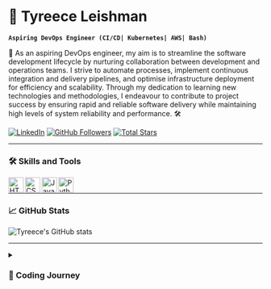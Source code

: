 # 🚀 Tyreece Leishman

**`Aspiring DevOps Engineer (CI/CD| Kubernetes| AWS| Bash)`**

🚀 As an aspiring DevOps engineer, my aim is to streamline the software development lifecycle by nurturing collaboration between development and operations teams. I strive to automate processes, implement continuous integration and delivery pipelines, and optimise infrastructure deployment for efficiency and scalability. Through my dedication to learning new technologies and methodologies, I endeavour to contribute to project success by ensuring rapid and reliable software delivery while maintaining high levels of system reliability and performance. 🛠️

<p align="left">
   <a href="https://linkedin.com/in/tyreece-leishman">
      <img alt="LinkedIn" title="Connect with me on LinkedIn" src="https://img.shields.io/badge/LinkedIn-%230077B5.svg?logo=linkedin&logoColor=white&style=for-the-badge&labelColor=0a66c2"/></a> 
   <a href="https://github.com/Tyreece-Leishman?tab=followers">
      <img alt="GitHub Followers" title="Follow me on Github" src="https://img.shields.io/github/followers/Tyreece-Leishman?color=236ad3&labelColor=1155ba&style=for-the-badge&logo=person-add&label=Follow&logoColor=white"/></a>
   <a href="https://github.com/Tyreece-Leishman?tab=repositories&sort=stargazers">
      <img alt="Total Stars" title="Total stars on GitHub" src="https://img.shields.io/github/stars/Tyreece-Leishman?color=55960c&style=for-the-badge&labelColor=488207&logo=star"/></a>
</p>

---

### 🛠️ Skills and Tools

<img align="left" alt="HTML" width="30px" src="https://cdn.jsdelivr.net/gh/devicons/devicon/icons/html5/html5-plain.svg"/>
<img align="left" alt="CSS" width="30px" src="https://cdn.jsdelivr.net/gh/devicons/devicon/icons/css3/css3-plain.svg"/>
<img align="left" alt="JavaScript" width="30px" src="https://cdn.jsdelivr.net/gh/devicons/devicon/icons/javascript/javascript-plain.svg"/>
<img align="left" alt="Python" width="30px" src="https://cdn.jsdelivr.net/gh/devicons/devicon/icons/python/python-plain.svg"/>
<br />

---

### 📈 GitHub Stats

![Tyreece's GitHub stats](https://github-readme-stats.vercel.app/api?username=tyreece-leishman&show_icons=true&theme=vue-dark)

---

<details>
 <summary><h3>📌 Coding Journey</h3></summary>
My coding journey commenced during my time in secondary school when I accidentally stumbled upon the developer tools. Initially perplexed by the code displayed on the screen, I made a determined effort to comprehend it. My first attempt at hands-on coding involved manipulating CSS to change the colours of a webpage. However, my excitement was short-lived as I discovered that the changes did not persist after refreshing the page. This setback only fueled my curiosity and kindled a lasting interest in coding and web development.
   
<br>
<br>
   
Seeking to broaden my understanding, I turned to FreeCodeCamp, where I delved into the basics of HTML and CSS. As I refined my skills, I sought more comprehensive tutorials on YouTube, unlocking the intricacies of JavaScript and Python.

Fast forward to the present day, and my coding journey has progressed. I am currently engaged in Udemy courses, diligently working to enhance my coding abilities. As I tackle real-world projects, I find satisfaction in the ongoing learning process, propelled by the passion ignited during those initial moments in secondary school.

